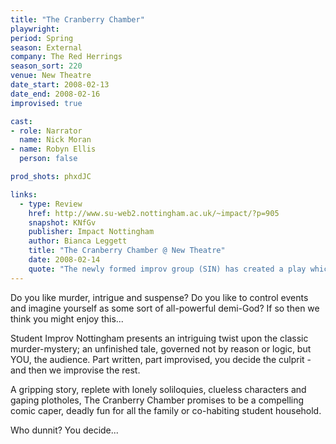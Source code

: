 ```yaml
---
title: "The Cranberry Chamber"
playwright:
period: Spring
season: External
company: The Red Herrings
season_sort: 220
venue: New Theatre
date_start: 2008-02-13
date_end: 2008-02-16
improvised: true

cast:
- role: Narrator
  name: Nick Moran
- name: Robyn Ellis
  person: false

prod_shots: phxdJC

links:
  - type: Review
    href: http://www.su-web2.nottingham.ac.uk/~impact/?p=905
    snapshot: KNfGv
    publisher: Impact Nottingham
    author: Bianca Leggett
    title: "The Cranberry Chamber @ New Theatre"
    date: 2008-02-14
    quote: "The newly formed improv group (SIN) has created a play which proves a great showcase for the inventiveness and individuality of its performers while also maintaining a distinctive brand of dark and pleasingly cartoonish humour which unites the production."
---
```


Do you like murder, intrigue and suspense? Do you like to control events and imagine yourself as some sort of all-powerful demi-God? If so then we think you might enjoy this...

Student Improv Nottingham presents an intriguing twist upon the classic murder-mystery; an unfinished tale, governed not by reason or logic, but YOU, the audience. Part written, part improvised, you decide the culprit - and then we improvise the rest.

A gripping story, replete with lonely soliloquies, clueless characters and gaping plotholes, The Cranberry Chamber promises to be a compelling comic caper, deadly fun for all the family or co-habiting student household.

Who dunnit? You decide...
